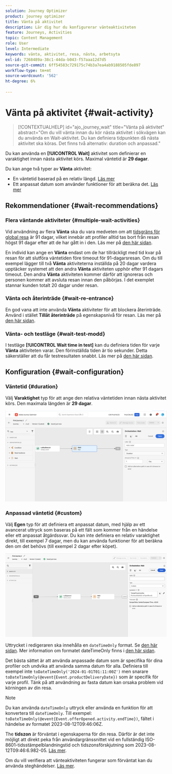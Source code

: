 ```yaml
---
solution: Journey Optimizer
product: journey optimizer
title: Vänta på aktivitet
description: Lär dig hur du konfigurerar vänteaktiviteten
feature: Journeys, Activities
topic: Content Management
role: User
level: Intermediate
keywords: vänta, aktivitet, resa, nästa, arbetsyta
exl-id: 7268489a-38c1-44da-b043-f57aaa12d7d5
source-git-commit: 6ff54583c729175c74b3a7ea4ab9188505fde897
workflow-type: tm+mt
source-wordcount: '562'
ht-degree: 6%

---
```


# Vänta på aktivitet {#wait-activity}

>[!CONTEXTUALHELP]
>id="ajo_journey_wait"
>title="Vänta på aktivitet"
>abstract="Om du vill vänta innan du kör nästa aktivitet i sökvägen kan du använda en Wait-aktivitet. Du kan definiera tidpunkten då nästa aktivitet ska köras. Det finns två alternativ: duration och anpassad."

Du kan använda en **[!UICONTROL Wait]** aktivitet som definierar en varaktighet innan nästa aktivitet körs.  Maximal väntetid är **29 dagar**.

Du kan ange två typer av **Vänta** aktivitet:

* En väntetid baserad på en relativ längd. [Läs mer](#duration)
* Ett anpassat datum som använder funktioner för att beräkna det. [Läs mer](#custom)

<!--
* [Email send time optimization](#email_send_time_optimization)
* [Fixed date](#fixed_date) 
-->

## Rekommendationer {#wait-recommendations}

### Flera väntande aktiviteter {#multiple-wait-activities}

Vid användning av flera **Vänta** ska du vara medveten om att [tidsgräns för global resa](journey-gs.md#global_timeout) är 91 dagar, vilket innebär att profiler alltid tas bort från resan högst 91 dagar efter att de har gått in i den. Läs mer på [den här sidan](../building-journeys/journey-gs.md#global_timeout).

En individ kan ange en **Vänta** endast om de har tillräckligt med tid kvar på resan för att slutföra väntetiden före timeout för 91-dagarsresan. Om du till exempel lägger till två **Vänta** aktiviteterna inställda på 20 dagar vardera upptäcker systemet att den andra **Vänta** aktiviteten upphör efter 91 dagars timeout. Den andra **Vänta** aktiviteten kommer därför att ignoreras och personen kommer att avsluta resan innan den påbörjas. I det exemplet stannar kunden totalt 20 dagar under resan.

### Vänta och återinträde {#wait-re-entrance}

En god vana att inte använda **Vänta** aktiviteter för att blockera återinträde. Använd i stället **Tillåt återinträde** på egenskapsnivå för resan. Läs mer på [den här sidan](../building-journeys/journey-gs.md#entrance).

### Vänta- och testläge {#wait-test-modd}

I testläge **[!UICONTROL Wait time in test]** kan du definiera tiden för varje **Vänta** aktiviteten varar. Den förinställda tiden är tio sekunder. Detta säkerställer att du får testresultaten snabbt. Läs mer på [den här sidan](../building-journeys/testing-the-journey.md).

## Konfiguration {#wait-configuration}

### Väntetid {#duration}

Välj **Varaktighet** typ för att ange den relativa väntetiden innan nästa aktivitet körs. Den maximala längden är **29 dagar**.

![Definiera väntetiden](assets/journey55.png)

<!--
## Fixed date wait{#fixed_date}

Select the date for the execution of the next activity.

![](assets/journey56.png)

-->

### Anpassad väntetid {#custom}

Välj **Egen** typ för att definiera ett anpassat datum, med hjälp av ett avancerat uttryck som baseras på ett fält som kommer från en händelse eller ett anpassat åtgärdssvar. Du kan inte definiera en relativ varaktighet direkt, till exempel 7 dagar, men du kan använda funktioner för att beräkna den om det behövs (till exempel 2 dagar efter köpet).

![Definiera en anpassad väntan med ett uttryck](assets/journey57.png)

Uttrycket i redigeraren ska innehålla en `dateTimeOnly` format. Se [den här sidan](expression/expressionadvanced.md). Mer information om formatet dateTimeOnly finns i [den här sidan](expression/data-types.md).

Det bästa sättet är att använda anpassade datum som är specifika för dina profiler och undvika att använda samma datum för alla. Definiera till exempel inte `toDateTimeOnly('2024-01-01T01:11:00Z')` men snarare `toDateTimeOnly(@event{Event.productDeliveryDate})` som är specifik för varje profil. Tänk på att användning av fasta datum kan orsaka problem vid körningen av din resa.


>[!NOTE]
>
>Du kan använda `dateTimeOnly` uttryck eller använda en funktion för att konvertera till `dateTimeOnly`. Till exempel: `toDateTimeOnly(@event{Event.offerOpened.activity.endTime})`, fältet i händelse av formatet 2023-08-12T09:46:06Z.
>
>The **tidszon** är förväntat i egenskaperna för din resa. Därför är det inte möjligt att direkt peka från användargränssnittet vid en fullständig ISO-8601-tidsstämpelblandningstid och tidszonsförskjutning som 2023-08-12T09:46:6.982-05. [Läs mer](../building-journeys/timezone-management.md).


Om du vill verifiera att vänteaktiviteten fungerar som förväntat kan du använda steghändelser. [Läs mer](../reports/query-examples.md#common-queries).

<!--## Email send time optimization{#email_send_time_optimization}

This type of wait uses a score calculated in Adobe Experience Platform. The score calculates the propensity to click or open an email in the future based on past behavior. Note that the algorithm calculating the score needs a certain amount of data to work. As a result, when it does not have enough data, the default wait time will apply. At publication time, you'll be notified that the default time applies.

>[!NOTE]
>
>The first event of your journey must have a namespace.
>
>This capability is only available after an **[!UICONTROL Email]** activity. You need to have Adobe Campaign Standard.

1. In the **[!UICONTROL Amount of time]** field, define the number of hours to consider to optimize email sending.
1. In the **[!UICONTROL Optimization type]** field, choose if the optimization should increase clicks or opens.
1. In the **[!UICONTROL Default time]** field, define the default time to wait if the predictive send time score is not available.

    >[!NOTE]
    >
    >Note that the send time score can be unavailable because there is not enough data to perform the calculation. In this case, you will be informed, at publication time, that the default time applies.

![](assets/journey57bis.png)-->
